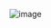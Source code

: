 ![image](https://github.com/Abiji-2020/Leetcode-2024/assets/145255212/45aee1ea-8dab-41d8-9ea4-62abac5f97dc)
